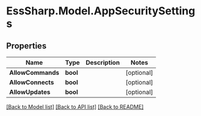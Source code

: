 # EssSharp.Model.AppSecuritySettings

## Properties

Name | Type | Description | Notes
------------ | ------------- | ------------- | -------------
**AllowCommands** | **bool** |  | [optional] 
**AllowConnects** | **bool** |  | [optional] 
**AllowUpdates** | **bool** |  | [optional] 

[[Back to Model list]](../README.md#documentation-for-models) [[Back to API list]](../README.md#documentation-for-api-endpoints) [[Back to README]](../README.md)

